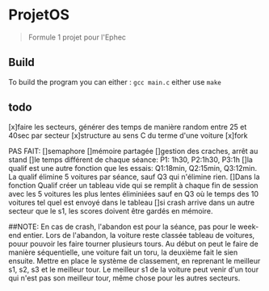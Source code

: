 # ProjetOS
> Formule 1 projet pour l'Ephec
## Build
To build the program you can either :
`gcc main.c`
either use `make`

## todo
[x]faire les secteurs, générer des temps de manière random entre 25 et 40sec par secteur
[x]structure au sens C du terme d'une voiture
[x]fork

PAS FAIT:
[]semaphore
[]mémoire partagée
[]gestion des craches, arrêt au stand
[]le temps différent de chaque séance: P1: 1h30, P2:1h30, P3:1h
[]la qualif est une autre fonction que les essais: Q1:18min, Q2:15min, Q3:12min. La qualif élimine 5 voitures par séance, sauf Q3 qui n'élimine rien.
[]Dans la fonction Qualif créer un tableau vide qui se remplit à chaque fin de session avec les 5 voitures les plus lentes éliminiées sauf en Q3 où le temps des 10 voitures tel quel est envoyé dans le tableau
[]si crash arrive dans un autre secteur que le s1, les scores doivent être gardés en mémoire.


##NOTE:
En cas de crash, l'abandon est pour la séance, pas pour le week-end entier. Lors de l'abandon, la voiture reste classée
tableau de voitures, pouur pouvoir les faire tourner plusieurs tours. Au début on peut le faire de manière séquentielle, une voiture fait un toru, la deuxième fait le sien ensuite. Mettre en place le système de classement, en reprenant le meilleur s1, s2, s3 et le meilleur tour. Le meilleur s1 de la voiture peut venir d'un tour qui n'est pas son meilleur tour, même chose pour les autres secteurs.
 
